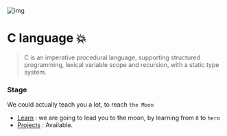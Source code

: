 ![img](https://github.com/DevIA3kl/other/blob/master/more/C.png)

# C language 💥

>C is an imperative procedural language, supporting structured programming, lexical variable scope and recursion, with a static type system.


### Stage
We could actually teach you a lot, to reach `the Moon`

- [Learn](./learn) : we are going to lead you to the moon, by learning from `0` to `hero`
- [Projects](./projects) : Available.

